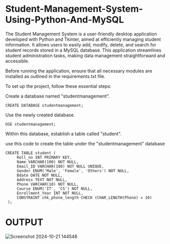 # Student-Management-System-Using-Python-And-MySQL

The Student Management System is a user-friendly desktop application developed with Python and Tkinter, aimed at efficiently managing student information. It allows users to easily add, modify, delete, and search for student records stored in a MySQL database. This application streamlines student administration tasks, making data management straightforward and accessible.

Before running the application, ensure that all necessary modules are installed as outlined in the requirements.txt file.

To set up the project, follow these essential steps:

Create a database named "studentmanagement".

    CREATE DATABASE studentmanagement;
    
Use the newly created database.
    
    USE studentmanagement;

Within this database, establish a table called "student".

use this code to create the table under the "studentmanagement" database

    CREATE TABLE student (
         Roll_no INT PRIMARY KEY,
         Name VARCHAR(100) NOT NULL, 
         Email_ID VARCHAR(100) NOT NULL UNIQUE,
         Gender ENUM('Male', 'Female', 'Others') NOT NULL,
         Bdate DATE NOT NULL,
         Address TEXT NOT NULL,
         Phone VARCHAR(10) NOT NULL,
         Course ENUM('IT', 'CS') NOT NULL,
         Enrollment_Year INT NOT NULL,
         CONSTRAINT chk_phone_length CHECK (CHAR_LENGTH(Phone) = 10)
     );

# OUTPUT

![Screenshot 2024-10-21 144546](https://github.com/user-attachments/assets/93b61389-9dd0-4b39-b9e9-97f448c0e38e)
